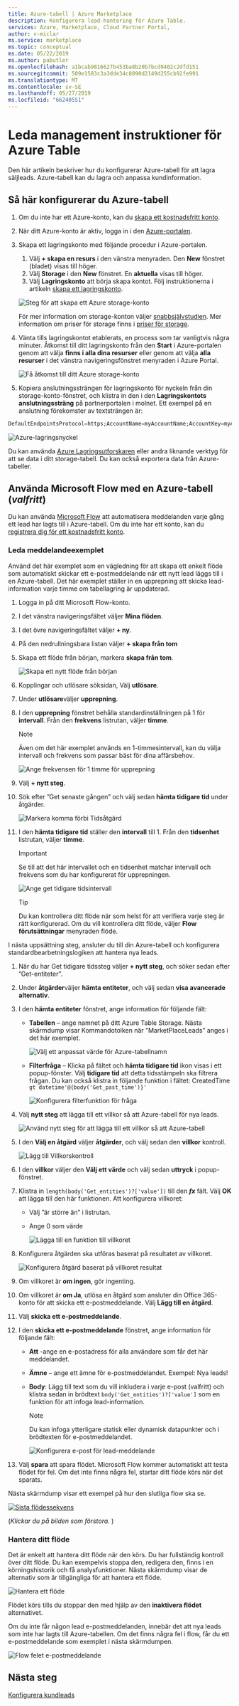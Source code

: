 ```yaml
---
title: Azure-tabell | Azure Marketplace
description: Konfigurera lead-hantering för Azure Table.
services: Azure, Marketplace, Cloud Partner Portal,
author: v-miclar
ms.service: marketplace
ms.topic: conceptual
ms.date: 05/22/2019
ms.author: pabutler
ms.openlocfilehash: a1bcab9816627b453ba8b20b7bcd9402c2dfd151
ms.sourcegitcommit: 509e1583c3a3dde34c8090d2149d255cb92fe991
ms.translationtype: MT
ms.contentlocale: sv-SE
ms.lasthandoff: 05/27/2019
ms.locfileid: "66240551"
---
```

# <a name="lead-management-instructions-for-azure-table"></a>Leda management instruktioner för Azure Table

Den här artikeln beskriver hur du konfigurerar Azure-tabell för att lagra säljleads. Azure-tabell kan du lagra och anpassa kundinformation.


## <a name="how-to-configure-azure-table"></a>Så här konfigurerar du Azure-tabell

1. Om du inte har ett Azure-konto, kan du [skapa ett kostnadsfritt konto](https://azure.microsoft.com/pricing/free-trial/).
2. När ditt Azure-konto är aktiv, logga in i den [Azure-portalen](https://portal.azure.com).
3. Skapa ett lagringskonto med följande procedur i Azure-portalen.  
    1. Välj **+ skapa en resurs** i den vänstra menyraden.  Den **New** fönstret (bladet) visas till höger.
    2. Välj **Storage** i den **New** fönstret.  En **aktuella** visas till höger.
    3. Välj **Lagringskonto** att börja skapa kontot.  Följ instruktionerna i artikeln [skapa ett lagringskonto](https://docs.microsoft.com/azure/storage/common/storage-quickstart-create-account?tabs=azure-portal).

    ![Steg för att skapa ett Azure storage-konto](./media/cloud-partner-portal-lead-management-instructions-azure-table/azurestoragecreate.png)

    För mer information om storage-konton väljer [snabbsjälvstudien](https://docs.microsoft.com/azure/storage/).  Mer information om priser för storage finns i [priser för storage](https://azure.microsoft.com/pricing/details/storage/).

4. Vänta tills lagringskontot etablerats, en process som tar vanligtvis några minuter.  Åtkomst till ditt lagringskonto från den **Start** i Azure-portalen genom att välja **finns i alla dina resurser** eller genom att välja **alla resurser** i det vänstra navigeringsfönstret menyraden i Azure Portal.

    ![Få åtkomst till ditt Azure storage-konto](./media/cloud-partner-portal-lead-management-instructions-azure-table/azure-storage-access.png)

5. Kopiera anslutningssträngen för lagringskonto för nyckeln från din storage-konto-fönstret, och klistra in den i den **Lagringskontots anslutningssträng** på partnerportalen i molnet. Ett exempel på en anslutning förekomster av textsträngen är:

```sql
DefaultEndpointsProtocol=https;AccountName=myAccountName;AccountKey=myAccountKey;EndpointSuffix=core.windows.net
```

  ![Azure-lagringsnyckel](./media/cloud-partner-portal-lead-management-instructions-azure-table/azurestoragekeys.png)

Du kan använda [Azure Lagringsutforskaren](https://azurestorageexplorer.codeplex.com/) eller andra liknande verktyg för att se data i ditt storage-tabell. Du kan också exportera data från Azure-tabeller.


## <a name="use-microsoft-flow-with-an-azure-table-optional"></a>Använda Microsoft Flow med en Azure-tabell (*valfritt*) 

Du kan använda [Microsoft Flow](https://docs.microsoft.com/flow/) att automatisera meddelanden varje gång ett lead har lagts till i Azure-tabell. Om du inte har ett konto, kan du [registrera dig för ett kostnadsfritt konto](https://flow.microsoft.com/).


### <a name="lead-notification-example"></a>Leda meddelandeexemplet

Använd det här exemplet som en vägledning för att skapa ett enkelt flöde som automatiskt skickar ett e-postmeddelande när ett nytt lead läggs till i en Azure-tabell. Det här exemplet ställer in en upprepning att skicka lead-information varje timme om tabellagring är uppdaterad.

1. Logga in på ditt Microsoft Flow-konto.
2. I det vänstra navigeringsfältet väljer **Mina flöden**.
3. I det övre navigeringsfältet väljer **+ ny**.  
4. På den nedrullningsbara listan väljer **+ skapa från tom**
5. Skapa ett flöde från början, markera **skapa från tom**.

   ![Skapa ett nytt flöde från början](./media/cloud-partner-portal-lead-management-instructions-azure-table/msflow-create-from-blank.png)

6. Kopplingar och utlösare söksidan, Välj **utlösare**.
7. Under **utlösare**väljer **upprepning**.
8. I den **upprepning** fönstret behålla standardinställningen på 1 för **intervall**. Från den **frekvens** listrutan, väljer **timme**.

   >[!NOTE] 
   >Även om det här exemplet används en 1-timmesintervall, kan du välja intervall och frekvens som passar bäst för dina affärsbehov.

   ![Ange frekvensen för 1 timme för upprepning](./media/cloud-partner-portal-lead-management-instructions-azure-table/msflow-recurrence-dropdown.png)

9. Välj **+ nytt steg**.
10. Sök efter ”Get senaste gången” och välj sedan **hämta tidigare tid** under åtgärder. 

    ![Markera komma förbi Tidsåtgärd](./media/cloud-partner-portal-lead-management-instructions-azure-table/msflow-search-getpasttime.png)

11. I den **hämta tidigare tid** ställer den **intervall** till 1.  Från den **tidsenhet** listrutan, väljer **timme**.
    >[!IMPORTANT] 
    >Se till att det här intervallet och en tidsenhet matchar intervall och frekvens som du har konfigurerat för upprepningen.

    ![Ange get tidigare tidsintervall](./media/cloud-partner-portal-lead-management-instructions-azure-table/msflow-getpast-time.png)

    >[!TIP] 
    >Du kan kontrollera ditt flöde när som helst för att verifiera varje steg är rätt konfigurerad. Om du vill kontrollera ditt flöde, väljer **Flow förutsättningar** menyraden flöde.

I nästa uppsättning steg, ansluter du till din Azure-tabell och konfigurera standardbearbetningslogiken att hantera nya leads.

1. När du har Get tidigare tidssteg väljer **+ nytt steg**, och söker sedan efter ”Get-entiteter”.
2. Under **åtgärder**väljer **hämta entiteter**, och välj sedan **visa avancerade alternativ**.
3. I den **hämta entiteter** fönstret, ange information för följande fält:

   - **Tabellen** – ange namnet på ditt Azure Table Storage. Nästa skärmdump visar Kommandotolken när ”MarketPlaceLeads” anges i det här exemplet. 

     ![Välj ett anpassat värde för Azure-tabellnamn](./media/cloud-partner-portal-lead-management-instructions-azure-table/msflow-getentities-table-name.png)

   - **Filterfråga** – Klicka på fältet och **hämta tidigare tid** ikon visas i ett popup-fönster. Välj **tidigare tid** att detta tidsstämpeln ska filtrera frågan. Du kan också klistra in följande funktion i fältet: CreatedTime `gt datetime'@{body('Get_past_time')}'` 

     ![Konfigurera filterfunktion för fråga](./media/cloud-partner-portal-lead-management-instructions-azure-table/msflow-getentities-filterquery.png)

4. Välj **nytt steg** att lägga till ett villkor så att Azure-tabell för nya leads.

   ![Använd nytt steg för att lägga till ett villkor så att Azure-tabell](./media/cloud-partner-portal-lead-management-instructions-azure-table/msflow-add-filterquery-new-step.png)

5. I den **Välj en åtgärd** väljer **åtgärder**, och välj sedan den **villkor** kontroll.

     ![Lägg till Villkorskontroll](./media/cloud-partner-portal-lead-management-instructions-azure-table/msflow-action-condition-control.png)

6. I den **villkor** väljer den **Välj ett värde** och välj sedan **uttryck** i popup-fönstret.
7. Klistra in `length(body('Get_entities')?['value'])` till den ***fx*** fält. Välj **OK** att lägga till den här funktionen. Att konfigurera villkoret:

   - Välj ”är större än” i listrutan.
   - Ange 0 som värde 

     ![Lägga till en funktion till villkoret](./media/cloud-partner-portal-lead-management-instructions-azure-table/msflow-condition-fx0.png)

8. Konfigurera åtgärden ska utföras baserat på resultatet av villkoret.

     ![Konfigurera åtgärd baserat på villkoret resultat](./media/cloud-partner-portal-lead-management-instructions-azure-table/msflow-condition-pick-action.png)

9. Om villkoret är **om ingen**, gör ingenting. 
10. Om villkoret är **om Ja**, utlösa en åtgärd som ansluter din Office 365-konto för att skicka ett e-postmeddelande. Välj **Lägg till en åtgärd**.
11. Välj **skicka ett e-postmeddelande**. 
12. I den **skicka ett e-postmeddelande** fönstret, ange information för följande fält:

    - **Att** -ange en e-postadress för alla användare som får det här meddelandet.
    - **Ämne** – ange ett ämne för e-postmeddelandet. Exempel: Nya leads!
    - **Body**:   Lägg till text som du vill inkludera i varje e-post (valfritt) och klistra sedan in brödtext `body('Get_entities')?['value']` som en funktion för att infoga lead-information.

      >[!NOTE] 
      >Du kan infoga ytterligare statisk eller dynamisk datapunkter och i brödtexten för e-postmeddelandet.

      ![Konfigurera e-post för lead-meddelande](./media/cloud-partner-portal-lead-management-instructions-azure-table/msflow-emailbody-fx.png)

13. Välj **spara** att spara flödet. Microsoft Flow kommer automatiskt att testa flödet för fel. Om det inte finns några fel, startar ditt flöde körs när det sparats.

Nästa skärmdump visar ett exempel på hur den slutliga flow ska se.

[![Sista flödessekvens](./media/cloud-partner-portal-lead-management-instructions-azure-table/msflow-end-to-end-thmb.png)](./media/cloud-partner-portal-lead-management-instructions-azure-table/msflow-end-to-end.png)

(*Klickar du på bilden som förstora.* )


### <a name="manage-your-flow"></a>Hantera ditt flöde

Det är enkelt att hantera ditt flöde när den körs.  Du har fullständig kontroll över ditt flöde. Du kan exempelvis stoppa den, redigera den, finns i en körningshistorik och få analysfunktioner. Nästa skärmdump visar de alternativ som är tillgängliga för att hantera ett flöde. 

 ![Hantera ett flöde](./media/cloud-partner-portal-lead-management-instructions-azure-table/msflow-manage-completed.png)

Flödet körs tills du stoppar den med hjälp av den **inaktivera flödet** alternativet.

Om du inte får någon lead e-postmeddelanden, innebär det att nya leads som inte har lagts till Azure-tabellen. Om det finns några fel i flow, får du ett e-postmeddelande som exemplet i nästa skärmdumpen.

 ![Flow felet e-postmeddelande](./media/cloud-partner-portal-lead-management-instructions-azure-table/msflow-failure-note.png)


## <a name="next-steps"></a>Nästa steg

[Konfigurera kundleads](https://docs.microsoft.com/azure/marketplace/cloud-partner-portal-orig/cloud-partner-portal-get-customer-leads)
